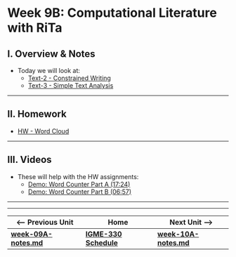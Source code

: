 # Week 9B: Computational Literature with RiTa

## I. Overview & Notes
- Today we will look at:
  - [Text-2 - Constrained Writing](https://github.com/tonethar/IGME-330-Master/blob/master/notes/text-2.md)
  - [Text-3 - Simple Text Analysis](https://github.com/tonethar/IGME-330-Master/blob/master/notes/text-3.md)




<hr>

## II. Homework

- [HW - Word Cloud](https://github.com/tonethar/IGME-330-Master/blob/master/notes/HW-word-cloud.md)
<!-- - *Maddening Libs* - the requirements for which are at the end of Text-4 above -->

<hr>

## III. Videos
- These will help with the HW assignments:
  - [Demo: Word Counter Part A (17:24)](https://video.rit.edu/Watch/text-3-word-counter-part-A)
  - [Demo: Word Counter Part B (06:57)](https://video.rit.edu/Watch/text-3-word-counter-part-B)
 
<hr><hr>

| <-- Previous Unit | Home | Next Unit -->
| --- | --- | --- 
| [**week-09A-notes.md**](week-09A-notes.md)     |  [**IGME-330 Schedule**](../schedule.md) | [**week-10A-notes.md**](week-10A-notes.md)
